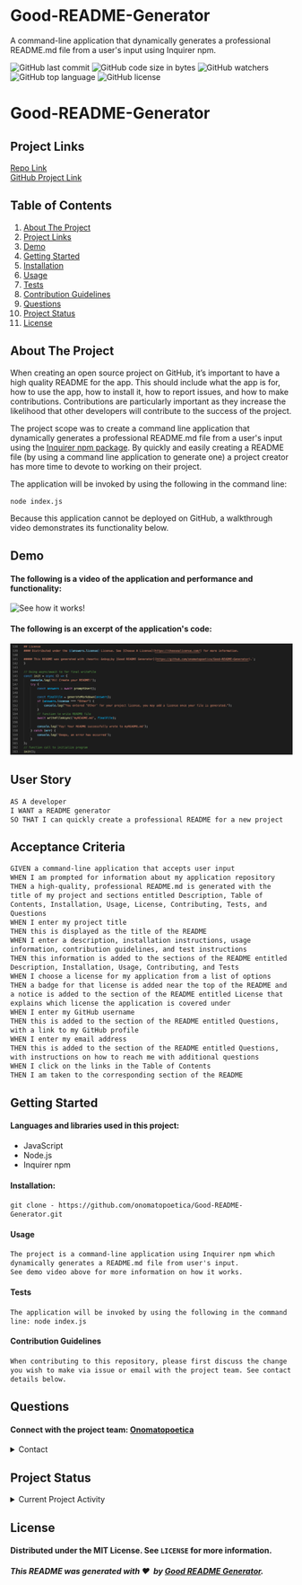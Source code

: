 # Good-README-Generator 
A command-line application that dynamically generates a professional README.md file from a user's input using Inquirer npm. 

![GitHub last commit](https://img.shields.io/github/last-commit/onomatopoetica/Good-README-Generator)  ![GitHub code size in bytes](https://img.shields.io/github/languages/code-size/onomatopoetica/Good-README-Generator)  ![GitHub watchers](https://img.shields.io/github/watchers/onomatopoetica/Good-README-Generator?label=Watch&style=social)  ![GitHub top language](https://img.shields.io/github/languages/top/onomatopoetica/Good-README-Generator)  ![GitHub license](https://img.shields.io/badge/license-MIT-blueviolet) <br> 

# Good-README-Generator <br>
    
## Project Links
[Repo Link](https://github.com/onomatopoetica/Good-README-Generator) <br>
[GitHub Project Link](https://onomatopoetica.github.io/Good-README-Generator/)    
    
## Table of Contents
1. [About The Project](#About-The-Project)
1. [Project Links](#Project-Links)
1. [Demo](#Demo)
1. [Getting Started](#Getting-Started)
1. [Installation](#Installation)
1. [Usage](#Usage)
1. [Tests](#Tests)
1. [Contribution Guidelines](#Contribution-Guidelines)
1. [Questions](#Questions)
1. [Project Status](#Project-Status)
1. [License](#License)
    
## About The Project <br>

When creating an open source project on GitHub, it’s important to have a high quality README for the app. This should include what the app is for, how to use the app, how to install it, how to report issues, and how to make contributions. Contributions are particularly important as they increase the likelihood that other developers will contribute to the success of the project. 

The project scope was to create a command line application that dynamically generates a professional README.md file from a user's input using the [Inquirer npm package](https://www.npmjs.com/package/inquirer). By quickly and easily creating a README file (by using a command line application to generate one) a project creator has more time to devote to working on their project.

The application will be invoked by using the following in the command line:

```
node index.js
```
Because this application cannot be deployed on GitHub, a walkthrough video demonstrates its functionality below. 

## Demo

#### The following is a video of the application and performance and functionality:

![See how it works!](https://drive.google.com/file/d/1WQ9RcIuv5T-6mlUPCAPbqIaxHwcWkPEI/view?usp=sharing)  

#### The following is an excerpt of the application's code: 
    
![Excerpt](https://github.com/onomatopoetica/Good-README-Generator/blob/main/assets/asyncAwaitCodeSM.png) 
    
## User Story
```
AS A developer
I WANT a README generator
SO THAT I can quickly create a professional README for a new project
```

## Acceptance Criteria

```
GIVEN a command-line application that accepts user input
WHEN I am prompted for information about my application repository
THEN a high-quality, professional README.md is generated with the title of my project and sections entitled Description, Table of Contents, Installation, Usage, License, Contributing, Tests, and Questions
WHEN I enter my project title
THEN this is displayed as the title of the README
WHEN I enter a description, installation instructions, usage information, contribution guidelines, and test instructions
THEN this information is added to the sections of the README entitled Description, Installation, Usage, Contributing, and Tests
WHEN I choose a license for my application from a list of options
THEN a badge for that license is added near the top of the README and a notice is added to the section of the README entitled License that explains which license the application is covered under
WHEN I enter my GitHub username
THEN this is added to the section of the README entitled Questions, with a link to my GitHub profile
WHEN I enter my email address
THEN this is added to the section of the README entitled Questions, with instructions on how to reach me with additional questions
WHEN I click on the links in the Table of Contents
THEN I am taken to the corresponding section of the README
```

## Getting Started
    
#### Languages and libraries used in this project:
* JavaScript 
* Node.js
* Inquirer npm
    
#### Installation: 
```  
git clone - https://github.com/onomatopoetica/Good-README-Generator.git
```
#### Usage 
```
The project is a command-line application using Inquirer npm which dynamically generates a README.md file from user's input. 
See demo video above for more information on how it works.
```
#### Tests
```
The application will be invoked by using the following in the command line: node index.js
```    
#### Contribution Guidelines
```
When contributing to this repository, please first discuss the change you wish to make via issue or email with the project team. See contact details below.
```
## Questions 
#### Connect with the project team: [Onomatopoetica](https://github.com/onomatopoetica)
   
<details>
    <summary>Contact</summary>
    jendotb@gmail.com
</details>

## Project Status
<details>
    <summary>Current Project Activity</summary>
    Active
</details>
    
## License
#### Distributed under the MIT License. See `LICENSE` for more information.

##### This README was generated with :hearts: &nbsp;by [Good README Generator](https://github.com/onomatopoetica/Good-README-Generator).
